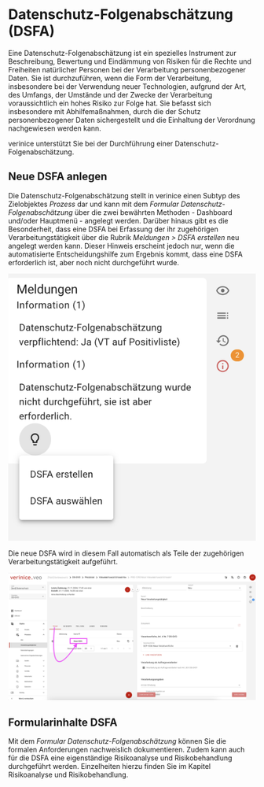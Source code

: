 <!-- © 2024 The Project Contributors - see AUTHORS.txt -->
# Datenschutz-Folgenabschätzung (DSFA)

Eine Datenschutz-Folgenabschätzung ist ein spezielles Instrument zur Beschreibung, Bewertung und Eindämmung von Risiken für die Rechte und Freiheiten natürlicher Personen bei der Verarbeitung personenbezogener Daten. Sie ist durchzuführen, wenn die Form der Verarbeitung, insbesondere bei der Verwendung neuer Technologien, aufgrund der Art, des Umfangs, der Umstände und der Zwecke der Verarbeitung voraussichtlich ein hohes Risiko zur Folge hat. Sie befasst sich insbesondere mit Abhilfemaßnahmen, durch die der Schutz personenbezogener Daten sichergestellt und die Einhaltung der Verordnung nachgewiesen werden kann.

verinice unterstützt Sie bei der Durchführung einer Datenschutz-Folgenabschätzung.

## Neue DSFA anlegen

Die Datenschutz-Folgenabschätzung stellt in verinice einen Subtyp des Zielobjektes *Prozess* dar und kann mit dem *Formular Datenschutz-Folgenabschätzung* über die zwei bewährten Methoden - Dashboard und/oder Hauptmenü - angelegt werden.
Darüber hinaus gibt es die Besonderheit, dass eine DSFA bei Erfassung der ihr zugehörigen Verarbeitungstätigkeit über die Rubrik *Meldungen > DSFA erstellen* neu angelegt werden kann.
Dieser Hinweis erscheint jedoch nur, wenn die automatisierte Entscheidungshilfe zum Ergebnis kommt, dass eine DSFA erforderlich ist, aber noch nicht durchgeführt wurde.

![DSFA](/assets/domain-ds-gvo/Bild16.png)

Die neue DSFA wird in diesem Fall automatisch als Teile der zugehörigen Verarbeitungstätigkeit aufgeführt.

![DSFA](/assets/domain-ds-gvo/Bild17.png)

## Formularinhalte DSFA

Mit dem *Formular Datenschutz-Folgenabschätzung* können Sie die formalen Anforderungen nachweislich dokumentieren. Zudem kann auch für die DSFA eine eigenständige Risikoanalyse und Risikobehandlung durchgeführt werden. Einzelheiten hierzu finden Sie im Kapitel Risikoanalyse und Risikobehandlung.
